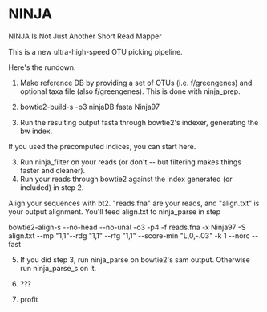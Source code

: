 NINJA
=====

NINJA Is Not Just Another Short Read Mapper

This is a new ultra-high-speed OTU picking pipeline. 

Here's the rundown. 

1. Make reference DB by providing a set of OTUs (i.e. f/greengenes) and optional taxa file (also f/greengenes). This is done with ninja_prep.
2. bowtie2-build-s -o3 ninjaDB.fasta Ninja97

2. Run the resulting output fasta through bowtie2's indexer, generating the bw index.

If you used the precomputed indices, you can start here.

3. Run ninja_filter on your reads (or don't -- but filtering makes things faster and cleaner).
4. Run your reads through bowtie2 against the index generated (or included) in step 2.

Align your sequences with bt2. "reads.fna" are your reads, and "align.txt" is your output alignment. You'll feed align.txt to ninja_parse in step 

bowtie2-align-s --no-head --no-unal -o3 -p4 -f reads.fna -x Ninja97 -S align.txt --mp "1,1"--rdg "1,1" --rfg "1,1" --score-min "L,0,-.03" -k 1 --norc --fast

5. If you did step 3, run ninja_parse on bowtie2's sam output. Otherwise run ninja_parse_s on it.

6. ???

7. profit 

